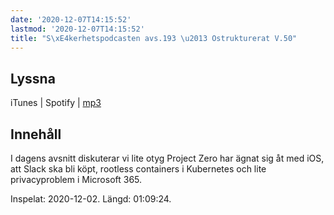 ```yaml
---
date: '2020-12-07T14:15:52'
lastmod: '2020-12-07T14:15:52'
title: "S\xE4kerhetspodcasten avs.193 \u2013 Ostrukturerat V.50"
---
```

## Lyssna

iTunes \| Spotify \| [mp3](https://traffic.libsyn.com/secure/sakerhetspodcasten/2020-12-02_Sakerhetspodcasten_ostrukt.mp3)


## Innehåll

I dagens avsnitt diskuterar vi lite otyg Project Zero har ägnat sig åt med iOS, att
Slack ska bli köpt, rootless containers i Kubernetes och lite privacyproblem i Microsoft 365.

Inspelat: 2020-12-02. Längd: 01:09:24.

